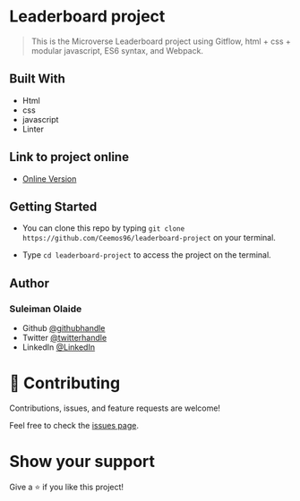 # Leaderboard project

> This is the Microverse Leaderboard project using Gitflow, html + css + modular javascript, ES6 syntax, and Webpack.


## Built With

- Html
- css
- javascript
- Linter

## Link to project online
- [Online Version](https://ceemos96.github.io/leaderboard-project/)

## Getting Started

- You can clone this repo by typing `git clone https://github.com/Ceemos96/leaderboard-project` on your terminal.

- Type `cd leaderboard-project` to access the project on the terminal.

## Author
### **Suleiman Olaide**

- Github [@githubhandle](https://github.com/ceemos96)
- Twitter [@twitterhandle](https://twitter.com/ceemos_dev)
- LinkedIn [@LinkedIn](https://www.linkedin.com/in/suleiman-olaide-97689b154/)

# 🤝 Contributing

Contributions, issues, and feature requests are welcome!

Feel free to check the [issues page](https://github.com/Ceemos96/leaderboard-project/issues).

# Show your support

Give a ⭐️ if you like this project!


